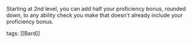 Starting at 2nd level, you can add half your proficiency bonus, rounded down, to any ability check you make that doesn't already include your proficiency bonus.

tags: [[Bard]]